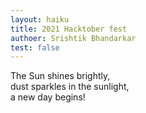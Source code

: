 ```yaml
---
layout: haiku
title: 2021 Hacktober fest
authoer: Srishtik Bhandarkar
test: false
---
```


The Sun shines brightly,<br>
dust sparkles in the sunlight,<br>
a new day begins!<br>